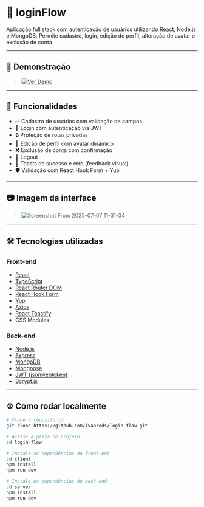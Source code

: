 # 📘 loginFlow

Aplicação full stack com autenticação de usuários utilizando React, Node.js e MongoDB. Permite cadastro, login, edição de perfil, alteração de avatar e exclusão de conta.

---

## 🚀 Demonstração

> [![Ver Demo](https://img.shields.io/badge/Demo-Ao%20vivo-blue?style=for-the-badge&logo=vercel)](https://login-flow-web.vercel.app/)  

---

## 🧩 Funcionalidades

- ✅ Cadastro de usuários com validação de campos
- 🔐 Login com autenticação via JWT
- 🔒 Proteção de rotas privadas
- 📝 Edição de perfil com avatar dinâmico
- ❌ Exclusão de conta com confirmação
- 🔁 Logout
- 🎉 Toasts de sucesso e erro (feedback visual)
- 🛡️ Validação com React Hook Form + Yup

---

## 📷 Imagem da interface

> ![Screenshot From 2025-07-07 11-31-34](https://github.com/user-attachments/assets/70f25485-0d8f-4b11-b753-a56d75241ed0)


---

## 🛠️ Tecnologias utilizadas

### Front-end
- [React](https://reactjs.org/)
- [TypeScript](https://www.typescriptlang.org/)
- [React Router DOM](https://reactrouter.com/)
- [React Hook Form](https://react-hook-form.com/)
- [Yup](https://github.com/jquense/yup)
- [Axios](https://axios-http.com/)
- [React Toastify](https://fkhadra.github.io/react-toastify/)
- CSS Modules

### Back-end
- [Node.js](https://nodejs.org/)
- [Express](https://expressjs.com/)
- [MongoDB](https://www.mongodb.com/)
- [Mongoose](https://mongoosejs.com/)
- [JWT (jsonwebtoken)](https://github.com/auth0/node-jsonwebtoken)
- [Bcrypt.js](https://github.com/kelektiv/node.bcrypt.js)

---

## ⚙️ Como rodar localmente

```bash
# Clone o repositório
git clone https://github.com/ivanrods/login-flow.git

# Acesse a pasta do projeto
cd login-flow

# Instale as dependências do front-end
cd client
npm install
npm run dev

# Instale as dependências do back-end
cd server
npm install
npm run dev
